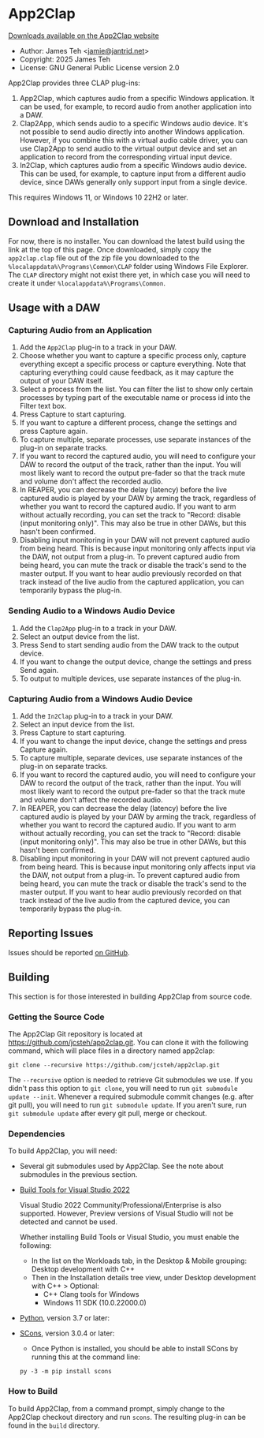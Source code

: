 # App2Clap

<!--beginDownload-->
[Downloads available on the App2Clap website](https://app2clap.jantrid.net/)
<!--endDownload-->

- Author: James Teh &lt;jamie@jantrid.net&gt;
- Copyright: 2025 James Teh
- License: GNU General Public License version 2.0

App2Clap provides three CLAP plug-ins:

1. App2Clap, which captures audio from a specific Windows application.
    It can be used, for example, to record audio from another application into a DAW.
2. Clap2App, which sends audio to a specific Windows audio device.
    It's not possible to send audio directly into another Windows application.
    However, if you combine this with a virtual audio cable driver, you can use Clap2App to send audio to the virtual output device and set an application to record from the corresponding virtual input device.
3. In2Clap, which captures audio from a specific Windows audio device.
    This can be used, for example, to capture input from a different audio device, since DAWs generally only support input from a single device.

This requires Windows 11, or Windows 10 22H2 or later.

## Download and Installation
For now, there is no installer.
You can download the latest build using the link at the top of this page.
Once downloaded, simply copy the `app2clap.clap` file out of the zip file you downloaded to the `%localappdata%\Programs\Common\CLAP` folder using Windows File Explorer.
The `CLAP` directory might not exist there yet, in which case you will need to create it under `%localappdata%\Programs\Common`.

## Usage with a DAW

### Capturing Audio from an Application
1. Add the `App2Clap` plug-in to a track in your DAW.
2. Choose whether you want to capture a specific process only, capture everything except a specific process or capture everything.
    Note that capturing everything could cause feedback, as it may capture the output of your DAW itself.
3. Select a process from the list.
    You can filter the list to show only certain processes by typing part of the executable name or process id into the Filter text box.
4. Press Capture to start capturing.
5. If you want to capture a different process, change the settings and press Capture again.
6. To capture multiple, separate processes, use separate instances of the plug-in on separate tracks.
7. If you want to record the captured audio, you will need to configure your DAW to record the output of the track, rather than the input.
    You will most likely want to record the output pre-fader so that the track mute and volume don't affect the recorded audio.
8. In REAPER, you can decrease the delay (latency) before the live captured audio is played by your DAW by arming the track, regardless of whether you want to record the captured audio.
    If you want to arm without actually recording, you can set the track to "Record: disable (input monitoring only)".
    This may also be true in other DAWs, but this hasn't been confirmed.
9. Disabling input monitoring in your DAW will not prevent captured audio from being heard.
    This is because input monitoring only affects input via the DAW, not output from a plug-in.
    To prevent captured audio from being heard, you can mute the track or disable the track's send to the master output.
    If you want to hear audio previously recorded on that track instead of the live audio from the captured application, you can temporarily bypass the plug-in.

### Sending Audio to a Windows Audio Device
1. Add the `Clap2App` plug-in to a track in your DAW.
2. Select an output device from the list.
3. Press Send to start sending audio from the DAW track to the output device.
4. If you want to change the output device, change the settings and press Send again.
5. To output to multiple devices, use separate instances of the plug-in.

### Capturing Audio from a Windows Audio Device
1. Add the `In2Clap` plug-in to a track in your DAW.
2. Select an input device from the list.
3. Press Capture to start capturing.
4. If you want to change the input device, change the settings and press Capture again.
5. To capture multiple, separate devices, use separate instances of the plug-in on separate tracks.
6. If you want to record the captured audio, you will need to configure your DAW to record the output of the track, rather than the input.
    You will most likely want to record the output pre-fader so that the track mute and volume don't affect the recorded audio.
7. In REAPER, you can decrease the delay (latency) before the live captured audio is played by your DAW by arming the track, regardless of whether you want to record the captured audio.
    If you want to arm without actually recording, you can set the track to "Record: disable (input monitoring only)".
    This may also be true in other DAWs, but this hasn't been confirmed.
8. Disabling input monitoring in your DAW will not prevent captured audio from being heard.
    This is because input monitoring only affects input via the DAW, not output from a plug-in.
    To prevent captured audio from being heard, you can mute the track or disable the track's send to the master output.
    If you want to hear audio previously recorded on that track instead of the live audio from the captured device, you can temporarily bypass the plug-in.

## Reporting Issues
Issues should be reported [on GitHub](https://github.com/jcsteh/app2clap/issues).

## Building
This section is for those interested in building App2Clap from source code.

### Getting the Source Code
The App2Clap Git repository is located at https://github.com/jcsteh/app2clap.git.
You can clone it with the following command, which will place files in a directory named app2clap:

```
git clone --recursive https://github.com/jcsteh/app2clap.git
```

The `--recursive` option is needed to retrieve Git submodules we use.
If you didn't pass this option to `git clone`, you will need to run `git submodule update --init`.
Whenever a required submodule commit changes (e.g. after git pull), you will need to run `git submodule update`.
If you aren't sure, run `git submodule update` after every git pull, merge or checkout.

### Dependencies
To build App2Clap, you will need:

- Several git submodules used by App2Clap.
	See the note about submodules in the previous section.
- [Build Tools for Visual Studio 2022](https://visualstudio.microsoft.com/downloads/#build-tools-for-visual-studio-2022)

	Visual Studio 2022 Community/Professional/Enterprise is also supported.
	However, Preview versions of Visual Studio will not be detected and cannot be used.

	Whether installing Build Tools or Visual Studio, you must enable the following:

	* In the list on the Workloads tab, in the Desktop & Mobile grouping: Desktop development with C++
	* Then in the Installation details tree view, under Desktop development with C++ > Optional:
		- C++ Clang tools for Windows
		- Windows 11 SDK (10.0.22000.0)

- [Python](https://www.python.org/downloads/), version 3.7 or later:
- [SCons](https://www.scons.org/), version 3.0.4 or later:
	* Once Python is installed, you should be able to install SCons by running this at the command line:

	`py -3 -m pip install scons`

### How to Build
To build App2Clap, from a command prompt, simply change to the App2Clap checkout directory and run `scons`.
The resulting plug-in can be found in the `build` directory.
